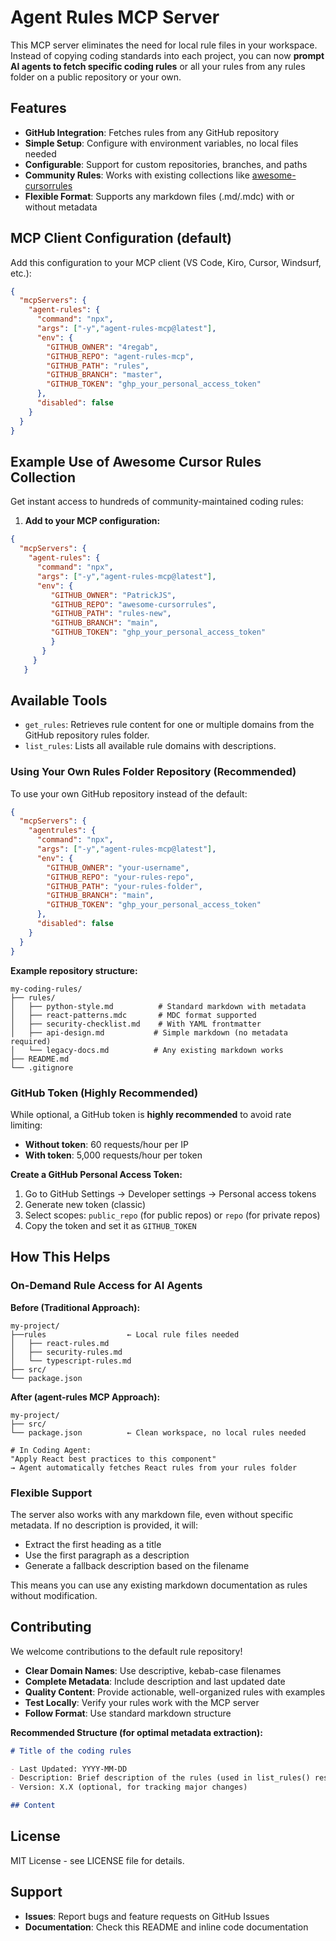 # Agent Rules MCP Server

This MCP server eliminates the need for local rule files in your workspace. Instead of copying coding standards into each project, you can now **prompt AI agents to fetch specific coding rules** or all your rules from any rules folder on a public repository or your own.

## Features

- **GitHub Integration**: Fetches rules from any GitHub repository 
- **Simple Setup**: Configure with environment variables, no local files needed
- **Configurable**: Support for custom repositories, branches, and paths
- **Community Rules**: Works with existing collections like [awesome-cursorrules](https://github.com/PatrickJS/awesome-cursorrules)
- **Flexible Format**: Supports any markdown files (.md/.mdc) with or without metadata

## MCP Client Configuration (default)

Add this configuration to your MCP client (VS Code, Kiro, Cursor, Windsurf, etc.):

```json
{
  "mcpServers": {
    "agent-rules": {
      "command": "npx",
      "args": ["-y","agent-rules-mcp@latest"],
      "env": {
        "GITHUB_OWNER": "4regab",
        "GITHUB_REPO": "agent-rules-mcp",
        "GITHUB_PATH": "rules",
        "GITHUB_BRANCH": "master",
        "GITHUB_TOKEN": "ghp_your_personal_access_token"
      },
      "disabled": false
    }
  }
}
```

## **Example Use of Awesome Cursor Rules Collection**

Get instant access to hundreds of community-maintained coding rules:

1. **Add to your MCP configuration:**
```json
{
  "mcpServers": {
    "agent-rules": {
      "command": "npx",
      "args": ["-y","agent-rules-mcp@latest"],
      "env": {
         "GITHUB_OWNER": "PatrickJS",
         "GITHUB_REPO": "awesome-cursorrules",
         "GITHUB_PATH": "rules-new",
         "GITHUB_BRANCH": "main",
         "GITHUB_TOKEN": "ghp_your_personal_access_token"  
         }
       }
     }
   }
```

## Available Tools

-  `get_rules`: Retrieves rule content for one or multiple domains from the GitHub repository rules folder.
-  `list_rules`: Lists all available rule domains with descriptions.

### Using Your Own Rules Folder Repository  (Recommended)

To use your own GitHub repository instead of the default:

```json
{
  "mcpServers": {
    "agentrules": {
      "command": "npx",
      "args": ["-y","agent-rules-mcp@latest"],
      "env": {
        "GITHUB_OWNER": "your-username",
        "GITHUB_REPO": "your-rules-repo",
        "GITHUB_PATH": "your-rules-folder",
        "GITHUB_BRANCH": "main",
        "GITHUB_TOKEN": "ghp_your_personal_access_token"
      },
      "disabled": false
    }
  }
}
```

**Example repository structure:**

```
my-coding-rules/
├── rules/
│   ├── python-style.md          # Standard markdown with metadata
│   ├── react-patterns.mdc       # MDC format supported
│   ├── security-checklist.md    # With YAML frontmatter
│   ├── api-design.md           # Simple markdown (no metadata required)
│   └── legacy-docs.md          # Any existing markdown works
├── README.md
└── .gitignore
```

### GitHub Token (Highly Recommended)

While optional, a GitHub token is **highly recommended** to avoid rate limiting:

- **Without token**: 60 requests/hour per IP
- **With token**: 5,000 requests/hour per token

**Create a GitHub Personal Access Token:**

1. Go to GitHub Settings → Developer settings → Personal access tokens
2. Generate new token (classic)
3. Select scopes: `public_repo` (for public repos) or `repo` (for private repos)
4. Copy the token and set it as `GITHUB_TOKEN`


## How This Helps

### On-Demand Rule Access for AI Agents

**Before (Traditional Approach):**

```
my-project/
├──rules                  ← Local rule files needed
│   ├── react-rules.md
│   ├── security-rules.md
│   └── typescript-rules.md
├── src/
└── package.json
```

**After (agent-rules MCP Approach):**

```
my-project/
├── src/
└── package.json          ← Clean workspace, no local rules needed

# In Coding Agent:
"Apply React best practices to this component"
→ Agent automatically fetches React rules from your rules folder
```

### **Flexible Support**

The server also works with any markdown file, even without specific metadata. If no description is provided, it will:
- Extract the first heading as a title
- Use the first paragraph as a description
- Generate a fallback description based on the filename

This means you can use any existing markdown documentation as rules without modification.

## Contributing

We welcome contributions to the default rule repository!

- **Clear Domain Names**: Use descriptive, kebab-case filenames
- **Complete Metadata**: Include description and last updated date
- **Quality Content**: Provide actionable, well-organized rules with examples
- **Test Locally**: Verify your rules work with the MCP server
- **Follow Format**: Use standard markdown structure

**Recommended Structure (for optimal metadata extraction):**

```markdown
# Title of the coding rules

- Last Updated: YYYY-MM-DD
- Description: Brief description of the rules (used in list_rules() responses)
- Version: X.X (optional, for tracking major changes)

## Content 
```

## License

MIT License - see LICENSE file for details.

## Support

- **Issues**: Report bugs and feature requests on GitHub Issues
- **Documentation**: Check this README and inline code documentation
